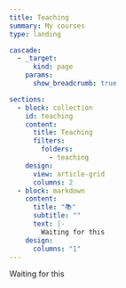 ```yaml
---
title: Teaching
summary: My courses
type: landing

cascade:
  - _target:
      kind: page
    params:
      show_breadcrumb: true

sections:
  - block: collection
    id: teaching
    content:
      title: Teaching
      filters:
        folders:
          - teaching
    design:
      view: article-grid
      columns: 2
  - block: markdown
    content:
      title: "📚"
      subtitle: ""
      text: |-
        Waiting for this
    design:
      columns: "1"
---
```


Waiting for this
